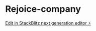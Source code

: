 # Rejoice-company

[Edit in StackBlitz next generation editor ⚡️](https://stackblitz.com/~/github.com/LarryKarani/Rejoice-company)